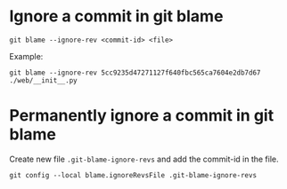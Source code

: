 # Ignore a commit in git blame

```
git blame --ignore-rev <commit-id> <file>
```

Example:

```
git blame --ignore-rev 5cc9235d47271127f640fbc565ca7604e2db7d67 ./web/__init__.py
```

# Permanently ignore a commit in git blame

Create new file `.git-blame-ignore-revs` and add the commit-id in the file.

```
git config --local blame.ignoreRevsFile .git-blame-ignore-revs
```
